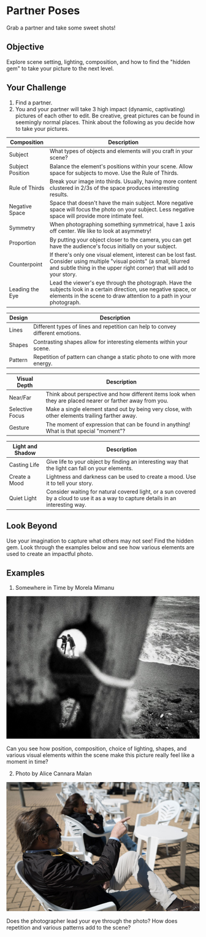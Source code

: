 # Partner Poses

Grab a partner and take some sweet shots!

## Objective

Explore scene setting, lighting, composition, and how to find the "hidden gem" to take your picture to the next level.

## Your Challenge

1. Find a partner.
2. You and your partner will take 3 high impact (dynamic, captivating) pictures of each other to edit. Be creative, great pictures can be found in seemingly normal places. Think about the following as you decide how to take your pictures.

Composition | Description
------------|-------------
Subject | What types of objects and elements will you craft in your scene?
Subject Position | Balance the element's positions within your scene. Allow space for subjects to move. Use the Rule of Thirds.
Rule of Thirds | Break your image into thirds. Usually, having more content clustered in 2/3s of the space produces interesting results.
Negative Space | Space that doesn't have the main subject. More negative space will focus the photo on your subject. Less negative space will provide more intimate feel.
Symmetry | When photographing something symmetrical, have 1 axis off center. We like to look at asymmetry!
Proportion | By putting your object closer to the camera, you can get have the audience's focus initially on your subject.
Counterpoint | If there's only one visual element, interest can be lost fast. Consider using multiple "visual points" (a small, blurred and subtle thing in the upper right corner) that will add to your story.
Leading the Eye | Lead the viewer's eye through the photograph. Have the subjects look in a certain direction, use negative space, or elements in the scene to draw attention to a path in your photograph.

Design | Description
-------|------------
Lines | Different types of lines and repetition can help to convey different emotions.
Shapes | Contrasting shapes allow for interesting elements within your scene.
Pattern | Repetition of pattern can change a static photo to one with more energy.


Visual Depth | Description
-------------|------------
Near/Far | Think about perspective and how different items look when they are placed nearer or farther away from you.
Selective Focus | Make a single element stand out by being very close, with other elements trailing farther away.
Gesture | The moment of expression that can be found in anything! What is that special "moment"?

Light and Shadow | Description
---------------- | -----------
Casting Life | Give life to your object by finding an interesting way that the light can fall on your elements.
Create a Mood | Lightness and darkness can be used to create a mood. Use it to tell your story.
Quiet Light | Consider waiting for natural covered light, or a sun covered by a cloud to use it as a way to capture details in an interesting way.

## Look Beyond

Use your imagination to capture what others may not see! Find the hidden gem. Look through the examples below and see how various elements are used to create an impactful photo.

## Examples

1. Somewhere in Time by Morela Mimanu

![Ex. 1](https://github.com/junior-devleague/spring-break-digital-media-camp/blob/master/day-3-photography/images/ex-1.png)

Can you see how position, composition, choice of lighting, shapes, and various visual elements within the scene make this picture really feel like a moment in time?

2. Photo by Alice Cannara Malan

![Ex. 2](https://github.com/junior-devleague/spring-break-digital-media-camp/blob/master/day-3-photography/images/ex-2.png)

Does the photographer lead your eye through the photo? How does repetition and various patterns add to the scene? 
